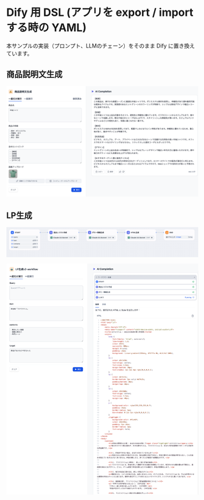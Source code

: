 # Dify 用 DSL (アプリを export / import する時の YAML)

本サンプルの実装（プロンプト、LLMのチェーン）をそのまま Dify に置き換えています。  

## 商品説明文生成

![alt text](../img/Dify-商品説明文.png)

## LP生成
![alt text](../img/Dfiy-LP-1.png)

![alt text](../img/Dify-LP-2.png)